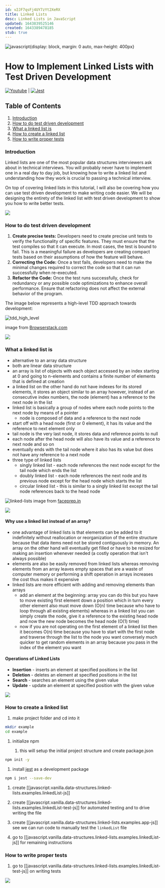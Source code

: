 ```yaml
---
id: v2JF7qsFj4UY7zYt2XeRX
title: Linked Lists
desc: Linked Lists in JavaScript
updated: 1643839525146
created: 1643389478185
stub: true
---
```


![javascript](/assets/images/javaScript.jpeg){display: block, margin: 0 auto, max-height: 400px}

# How to Implement Linked Lists with Test Driven Development

[![Youtube](https://img.shields.io/badge/Youtube-FF0000?style=flate&logo=Youtube&logoColor=white)](https://www.youtube.com/watch?v=gJjPWA8wpQg&list=PLZlA0Gpn_vH_7qOMYNO7fdvIN9_kYEo2I) |
[![Jest](https://img.shields.io/badge/-jest-%23C21325?style=flat&logo=jest&logoColor=white)](https://jestjs.io/docs/getting-started)

## Table of Contents

1. [Introduction](#introduction)
2. [How to do test driven development](#how-to-do-test-drive-development)
3. [What a linked list is](#what-a-linked-list-is)
4. [How to create a linked list](#how-to-create-a-linked-list)
5. [How to write proper tests](#how-to-write-proper-tests)

### Introduction

Linked lists are one of the most popular data structures interviewers ask about in technical interviews. You will probably never have to implement one in a real day to day job, but knowing how to write a linked list and understanding how they work is crucial to passing a technical interview.

On top of covering linked lists in this tutorial, I will also be covering how you can use test driven development to make writing code easier. We will be designing the entirety of the linked list with test driven development to show you how to write better tests.

[![](https://img.shields.io/badge/back%20to%20top-%E2%86%A9-red)](#table-of-contents)

### How to do test driven development

1. **Create precise tests:** Developers need to create precise unit tests to verify the functionality of specific features. They must ensure that the test compiles so that it can execute. In most cases, the test is bound to fail. This is a meaningful failure as developers are creating compact tests based on their assumptions of how the feature will behave.
1. **Correcting the Code:** Once a test fails, developers need to make the minimal changes required to correct the code so that it can run successfully when re-executed.
1. **Refactor the Code:** Once the test runs successfully, check for redundancy or any possible code optimizations to enhance overall performance. Ensure that refactoring does not affect the external behavior of the program.

The image below represents a high-level TDD approach towards development:

![tdd_high_level](/assets/images/tdd_high_level_flow_chart.png)

image from [Browserstack.com](https://www.browserstack.com/guide/what-is-test-driven-development)

[![](https://img.shields.io/badge/back%20to%20top-%E2%86%A9-red)](#table-of-contents)

### What a linked list is

- alternative to an array data structure
- both are linear data structure
- an array is list of objects with each object accessed by an index starting at 0 and going to n-elements and contains a finite number of elements that is defined at creation
- a linked list on the other hand do not have indexes for its stored elements, it stores an object similar to an array however, instead of an consecutive index numbers, the node (element) has a reference to the next node in the list
- linked list is basically a group of nodes where each node points to the next node by means of a pointer
  - node is composed of data and a reference to the next node
- start off with a head node (first or 0 element), it has its value and the reference to next element only
- tail node is the very last node, it stores data and reference points to null
- each node after the head node will also have its value and a reference to next node and so on
- eventually ends with the tail node where it also has its value but does not have any reference to a next node
- three type of linked lists
  - singly linked list - each node references the next node except for the tail node which ends the list
  - doubly linked list - each node references the next node and its previous node except for the head node which starts the list
  - circular linked list - this is similar to a singly linked list except the tail node references back to the head node

![linked-lists](/assets/images/types-of-linked-list.png)
image from [faceprep.in](https://www.faceprep.in/data-structures/linked-list-introduction/)

[![](https://img.shields.io/badge/back%20to%20top-%E2%86%A9-red)](#table-of-contents)

#### Why use a linked list instead of an array?

- one advantage of linked lists is that elements can be added to it indefinitely without reallocation or reorganization of the entire structure because that data items need not be stored contiguously in memory. An array on the other hand will eventually get filled or have to be resized for making an insertion whenever needed (a costly operation that isn't always possible)
- elements are also be easily removed from linked lists whereas removing elements from an array leaves empty spaces that are a waste of computer memory or performing a shift operation in arrays increases the cost thus makes it expensive
- linked lists are more efficient with adding and removing elements than arrays
  - add an element at the beginning: array you can do this but you have to move existing first element down a position which in turn every other element also must move down (O(n) time because who have to loop through all existing elements) whereas in a linked list you can simply create the node, give it a reference to the existing head node and now the new node becomes the head node (O(1) time)
  - now if you are not operating on the first element of a linked list then it becomes O(n) time because you have to start with the first node and traverse through the list to the node you want conversely much quicker to get random elements in an array because you pass in the index of the element you want

#### Operations of Linked Lists

- **Insertion** - inserts an element at specified positions in the list
- **Deletion** - deletes an element at specified positions in the list
- **Search** - searches an element using the given value
- **Update** - update an element at specified position with the given value

[![](https://img.shields.io/badge/back%20to%20top-%E2%86%A9-red)](#table-of-contents)

### How to create a linked list

1. make project folder and cd into it

```bash
mkdir example
cd example
```

1. initialize npm

   1. this will setup the initial project structure and create package.json

```bash
npm init -y
```

1. install [jest](https://jestjs.io/) as a development package

```bash
npm i jest --save-dev
```

1. create [[javascript.vanilla.data-structures.linked-lists.examples.linkedList-js]]
1. create [[javascript.vanilla.data-structures.linked-lists.examples.linkedList-test-js]] for automated testing and to drive writing the file
1. create [[javascript.vanilla.data-structures.linked-lists.examples.app-js]] see we can run code to manually test the `linkedList` file

1. go to [[javascript.vanilla.data-structures.linked-lists.examples.linkedList-js]] for remaining instructions

### How to write proper tests

1. go to [[javascript.vanilla.data-structures.linked-lists.examples.linkedList-test-js]] on writing tests

[![](https://img.shields.io/badge/back%20to%20top-%E2%86%A9-red)](#table-of-contents)
